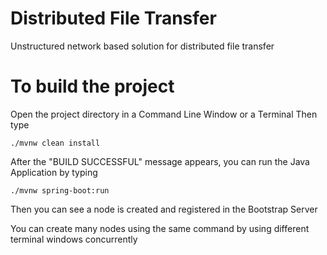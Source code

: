 # Distributed File Transfer
Unstructured network based solution for distributed file transfer
# To build the project # 
Open the project directory in a Command Line Window or a Terminal
Then type 
```
./mvnw clean install
```
After the "BUILD SUCCESSFUL" message appears, you can run the Java Application by typing 

```
./mvnw spring-boot:run
```
Then you can see a node is created and registered in the Bootstrap Server

You can create many nodes using the same command by using different terminal windows concurrently


